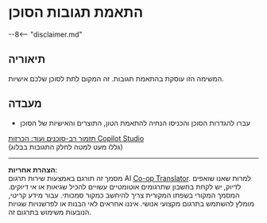 <!--
CO_OP_TRANSLATOR_METADATA:
{
  "original_hash": "b636111bfbb119a16f9e7a1fd172c22c",
  "translation_date": "2025-10-17T05:18:30+00:00",
  "source_file": "docs/operative-preview/05-agent-responses/README.md",
  "language_code": "he"
}
-->
# התאמת תגובות הסוכן

--8<-- "disclaimer.md"

## תיאוריה

המשימה הזו עוסקת בהתאמת תגובות. זה המקום לתת לסוכן שלכם אישיות.

## מעבדה

- עברו להגדרות הסוכן והכניסו הנחיה להתאמת הטון, התוצרים והאישיות של הסוכן

[תזמור רב-סוכנים ועוד: הכרזות Copilot Studio](https://www.microsoft.com/microsoft-copilot/blog/copilot-studio/multi-agent-orchestration-maker-controls-and-more-microsoft-copilot-studio-announcements-at-microsoft-build-2025/#copilot-studio-enhancements)  
(גללו מעט למטה לחלק התגובות בבלוג)

---

**הצהרת אחריות**:  
מסמך זה תורגם באמצעות שירות תרגום AI [Co-op Translator](https://github.com/Azure/co-op-translator). למרות שאנו שואפים לדיוק, יש לקחת בחשבון שתרגומים אוטומטיים עשויים להכיל שגיאות או אי דיוקים. המסמך המקורי בשפתו המקורית צריך להיחשב כמקור סמכותי. עבור מידע קריטי, מומלץ להשתמש בתרגום מקצועי אנושי. איננו אחראים לאי הבנות או לפרשנויות שגויות הנובעות משימוש בתרגום זה.